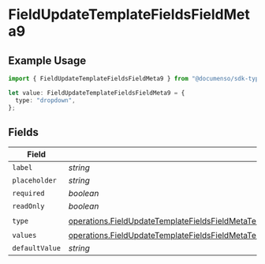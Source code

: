 # FieldUpdateTemplateFieldsFieldMeta9

## Example Usage

```typescript
import { FieldUpdateTemplateFieldsFieldMeta9 } from "@documenso/sdk-typescript/models/operations";

let value: FieldUpdateTemplateFieldsFieldMeta9 = {
  type: "dropdown",
};
```

## Fields

| Field                                                                                                                                                                                                                                          | Type                                                                                                                                                                                                                                           | Required                                                                                                                                                                                                                                       | Description                                                                                                                                                                                                                                    |
| ---------------------------------------------------------------------------------------------------------------------------------------------------------------------------------------------------------------------------------------------- | ---------------------------------------------------------------------------------------------------------------------------------------------------------------------------------------------------------------------------------------------- | ---------------------------------------------------------------------------------------------------------------------------------------------------------------------------------------------------------------------------------------------- | ---------------------------------------------------------------------------------------------------------------------------------------------------------------------------------------------------------------------------------------------- |
| `label`                                                                                                                                                                                                                                        | *string*                                                                                                                                                                                                                                       | :heavy_minus_sign:                                                                                                                                                                                                                             | N/A                                                                                                                                                                                                                                            |
| `placeholder`                                                                                                                                                                                                                                  | *string*                                                                                                                                                                                                                                       | :heavy_minus_sign:                                                                                                                                                                                                                             | N/A                                                                                                                                                                                                                                            |
| `required`                                                                                                                                                                                                                                     | *boolean*                                                                                                                                                                                                                                      | :heavy_minus_sign:                                                                                                                                                                                                                             | N/A                                                                                                                                                                                                                                            |
| `readOnly`                                                                                                                                                                                                                                     | *boolean*                                                                                                                                                                                                                                      | :heavy_minus_sign:                                                                                                                                                                                                                             | N/A                                                                                                                                                                                                                                            |
| `type`                                                                                                                                                                                                                                         | [operations.FieldUpdateTemplateFieldsFieldMetaTemplatesFieldsResponse200ApplicationJSONResponseBodyFields9Type](../../models/operations/fieldupdatetemplatefieldsfieldmetatemplatesfieldsresponse200applicationjsonresponsebodyfields9type.md) | :heavy_check_mark:                                                                                                                                                                                                                             | N/A                                                                                                                                                                                                                                            |
| `values`                                                                                                                                                                                                                                       | [operations.FieldUpdateTemplateFieldsFieldMetaTemplatesFieldsResponseValues](../../models/operations/fieldupdatetemplatefieldsfieldmetatemplatesfieldsresponsevalues.md)[]                                                                     | :heavy_minus_sign:                                                                                                                                                                                                                             | N/A                                                                                                                                                                                                                                            |
| `defaultValue`                                                                                                                                                                                                                                 | *string*                                                                                                                                                                                                                                       | :heavy_minus_sign:                                                                                                                                                                                                                             | N/A                                                                                                                                                                                                                                            |